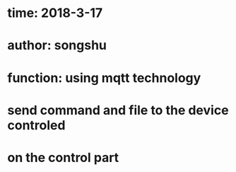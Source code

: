 #      time:       2018-3-17
#      author:     songshu
#      function:   using mqtt technology
#                  send command and file to the device controled
#                  on the control part